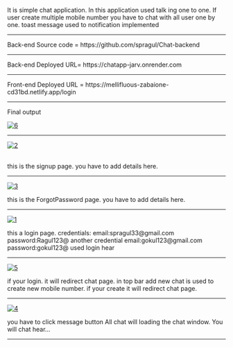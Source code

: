 <p>It is simple chat application. In this application used talk ing one to one. If user create multiple mobile number you have to chat with all user one by one.
toast message used to notification implemented</p>
<hr>
Back-end Source code = https://github.com/spragul/Chat-backend
<hr>
Back-end Deployed URL= https://chatapp-jarv.onrender.com
<hr>
Front-end Deployed URL = https://mellifluous-zabaione-cd31bd.netlify.app/login
<hr>
<p>Final output</p>
<a href="https://ibb.co/s9rx8Kf"><img src="https://i.ibb.co/Dfnc09J/6.jpg" alt="6" border="0"></a>
<hr>
<a href="https://ibb.co/2nz7CS1"><img src="https://i.ibb.co/GxZv894/2.jpg" alt="2" border="0"></a><br /><a target='_blank' href='https://imgbb.com/'></a><br />
<p>this is the signup page. you have to add details here.</p>
<hr>
<a href="https://ibb.co/C1sS2Kp"><img src="https://i.ibb.co/WxpRtvN/3.jpg" alt="3" border="0"></a>
<p>this is the ForgotPassword page. you have to add details here.</p>
<hr>
<a href="https://ibb.co/YZpxv8z"><img src="https://i.ibb.co/9ts7R2F/1.jpg" alt="1" border="0"></a>
<p></p>this a login page. credentials: email:spragul33@gmail.com password:Ragul123@ another credential email:gokul123@gmail.com password:gokul123@ used login hear</p>
<hr>
<a href="https://ibb.co/xm4HqN1"><img src="https://i.ibb.co/pWmyjSf/5.jpg" alt="5" border="0"></a><br /><a target='_blank' href='https://imgbb.com/'></a>
<p>if your login. it will redirect chat page. in top bar add new chat is used to create new mobile number. if your create it will redirect chat page.</p>
<hr>
<a href="https://ibb.co/xSWXswf"><img src="https://i.ibb.co/rGYFtqc/4.jpg" alt="4" border="0"></a>
<p>you have to click message button All chat will loading the chat window. You will chat hear...</p> 
<hr>
